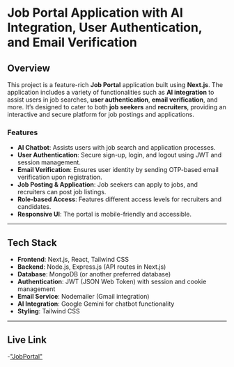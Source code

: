 # Job Portal Application with AI Integration, User Authentication, and Email Verification

## Overview
This project is a feature-rich **Job Portal** application built using **Next.js**. The application includes a variety of functionalities such as **AI integration** to assist users in job searches, **user authentication**, **email verification**, and more. It’s designed to cater to both **job seekers** and **recruiters**, providing an interactive and secure platform for job postings and applications.

### Features
- **AI Chatbot**: Assists users with job search and application processes.
- **User Authentication**: Secure sign-up, login, and logout using JWT and session management.
- **Email Verification**: Ensures user identity by sending OTP-based email verification upon registration.
- **Job Posting & Application**: Job seekers can apply to jobs, and recruiters can post job listings.
- **Role-based Access**: Features different access levels for recruiters and candidates.
- **Responsive UI**: The portal is mobile-friendly and accessible.

---

## Tech Stack
- **Frontend**: Next.js, React, Tailwind CSS
- **Backend**: Node.js, Express.js (API routes in Next.js)
- **Database**: MongoDB (or another preferred database)
- **Authentication**: JWT (JSON Web Token) with session and cookie management
- **Email Service**: Nodemailer (Gmail integration)
- **AI Integration**: Google Gemini for chatbot functionality
- **Styling**: Tailwind CSS

---

## Live Link
-["JobPortal"](https://jobportal-beta-indol.vercel.app/)
